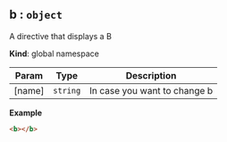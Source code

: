 <a name="b"></a>

## b : <code>object</code>
A directive that displays a B

**Kind**: global namespace  

| Param | Type | Description |
| --- | --- | --- |
| [name] | <code>string</code> | In case you want to change b |

**Example**  
```html<b></b>```
